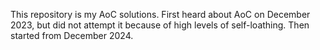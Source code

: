 This repository is my AoC solutions. First heard about AoC on December 2023, but did not attempt it because of high levels of self-loathing.
Then started from December 2024.
